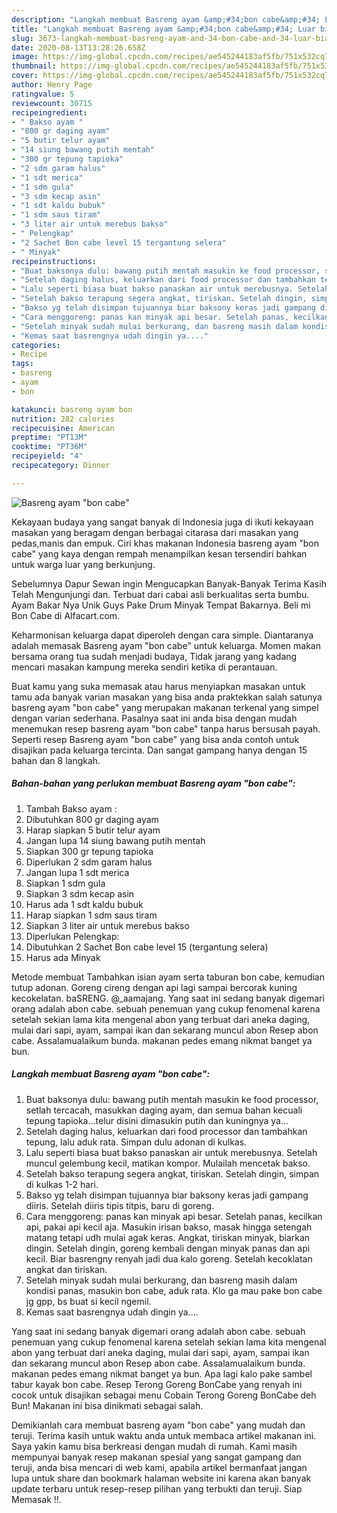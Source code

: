 ```yaml
---
description: "Langkah membuat Basreng ayam &amp;#34;bon cabe&amp;#34; Luar biasa"
title: "Langkah membuat Basreng ayam &amp;#34;bon cabe&amp;#34; Luar biasa"
slug: 3673-langkah-membuat-basreng-ayam-and-34-bon-cabe-and-34-luar-biasa
date: 2020-08-13T13:28:26.658Z
image: https://img-global.cpcdn.com/recipes/ae545244183af5fb/751x532cq70/basreng-ayam-bon-cabe-foto-resep-utama.jpg
thumbnail: https://img-global.cpcdn.com/recipes/ae545244183af5fb/751x532cq70/basreng-ayam-bon-cabe-foto-resep-utama.jpg
cover: https://img-global.cpcdn.com/recipes/ae545244183af5fb/751x532cq70/basreng-ayam-bon-cabe-foto-resep-utama.jpg
author: Henry Page
ratingvalue: 5
reviewcount: 30715
recipeingredient:
- " Bakso ayam "
- "800 gr daging ayam"
- "5 butir telur ayam"
- "14 siung bawang putih mentah"
- "300 gr tepung tapioka"
- "2 sdm garam halus"
- "1 sdt merica"
- "1 sdm gula"
- "3 sdm kecap asin"
- "1 sdt kaldu bubuk"
- "1 sdm saus tiram"
- "3 liter air untuk merebus bakso"
- " Pelengkap"
- "2 Sachet Bon cabe level 15 tergantung selera"
- " Minyak"
recipeinstructions:
- "Buat baksonya dulu: bawang putih mentah masukin ke food processor, setlah tercacah, masukkan daging ayam, dan semua bahan kecuali tepung tapioka...telur disini dimasukin putih dan kuningnya ya..."
- "Setelah daging halus, keluarkan dari food processor dan tambahkan tepung, lalu aduk rata. Simpan dulu adonan di kulkas."
- "Lalu seperti biasa buat bakso panaskan air untuk merebusnya. Setelah muncul gelembung kecil, matikan kompor. Mulailah mencetak bakso."
- "Setelah bakso terapung segera angkat, tiriskan. Setelah dingin, simpan di kulkas 1-2 hari."
- "Bakso yg telah disimpan tujuannya biar baksony keras jadi gampang diiris. Setelah diiris tipis titpis, baru di goreng."
- "Cara menggoreng: panas kan minyak api besar. Setelah panas, kecilkan api, pakai api kecil aja. Masukin irisan bakso, masak hingga setengah matang tetapi udh mulai agak keras. Angkat, tiriskan minyak, biarkan dingin. Setelah dingin, goreng kembali dengan minyak panas dan api kecil. Biar basrengny renyah jadi dua kalo goreng. Setelah kecoklatan angkat dan tiriskan."
- "Setelah minyak sudah mulai berkurang, dan basreng masih dalam kondisi panas, masukin bon cabe, aduk rata. Klo ga mau pake bon cabe jg gpp, bs buat si kecil ngemil."
- "Kemas saat basrengnya udah dingin ya...."
categories:
- Recipe
tags:
- basreng
- ayam
- bon

katakunci: basreng ayam bon 
nutrition: 282 calories
recipecuisine: American
preptime: "PT13M"
cooktime: "PT36M"
recipeyield: "4"
recipecategory: Dinner

---
```



![Basreng ayam &#34;bon cabe&#34;](https://img-global.cpcdn.com/recipes/ae545244183af5fb/751x532cq70/basreng-ayam-bon-cabe-foto-resep-utama.jpg)

Kekayaan budaya yang sangat banyak di Indonesia juga di ikuti kekayaan masakan yang beragam dengan berbagai citarasa dari masakan yang pedas,manis dan empuk. Ciri khas makanan Indonesia basreng ayam &#34;bon cabe&#34; yang kaya dengan rempah menampilkan kesan tersendiri bahkan untuk warga luar yang berkunjung.


Sebelumnya Dapur Sewan ingin Mengucapkan Banyak-Banyak Terima Kasih Telah Mengunjungi dan. Terbuat dari cabai asli berkualitas serta bumbu. Ayam Bakar Nya Unik Guys Pake Drum Minyak Tempat Bakarnya. Beli mi Bon Cabe di Alfacart.com.

Keharmonisan keluarga dapat diperoleh dengan cara simple. Diantaranya adalah memasak Basreng ayam &#34;bon cabe&#34; untuk keluarga. Momen makan bersama orang tua sudah menjadi budaya, Tidak jarang yang kadang mencari masakan kampung mereka sendiri ketika di perantauan.

Buat kamu yang suka memasak atau harus menyiapkan masakan untuk tamu ada banyak varian masakan yang bisa anda praktekkan salah satunya basreng ayam &#34;bon cabe&#34; yang merupakan makanan terkenal yang simpel dengan varian sederhana. Pasalnya saat ini anda bisa dengan mudah menemukan resep basreng ayam &#34;bon cabe&#34; tanpa harus bersusah payah.
Seperti resep Basreng ayam &#34;bon cabe&#34; yang bisa anda contoh untuk disajikan pada keluarga tercinta. Dan sangat gampang hanya dengan 15 bahan dan 8 langkah.


<!--inarticleads1-->

##### Bahan-bahan yang perlukan membuat Basreng ayam &#34;bon cabe&#34;:

1. Tambah  Bakso ayam :
1. Dibutuhkan 800 gr daging ayam
1. Harap siapkan 5 butir telur ayam
1. Jangan lupa 14 siung bawang putih mentah
1. Siapkan 300 gr tepung tapioka
1. Diperlukan 2 sdm garam halus
1. Jangan lupa 1 sdt merica
1. Siapkan 1 sdm gula
1. Siapkan 3 sdm kecap asin
1. Harus ada 1 sdt kaldu bubuk
1. Harap siapkan 1 sdm saus tiram
1. Siapkan 3 liter air untuk merebus bakso
1. Diperlukan  Pelengkap:
1. Dibutuhkan 2 Sachet Bon cabe level 15 (tergantung selera)
1. Harus ada  Minyak


Metode membuat Tambahkan isian ayam serta taburan bon cabe, kemudian tutup adonan. Goreng cireng dengan api lagi sampai bercorak kuning kecokelatan. baSRENG. @_aamajang. Yang saat ini sedang banyak digemari orang adalah abon cabe. sebuah penemuan yang cukup fenomenal karena setelah sekian lama kita mengenal abon yang terbuat dari aneka daging, mulai dari sapi, ayam, sampai ikan dan sekarang muncul abon Resep abon cabe. Assalamualaikum bunda. makanan pedes emang nikmat banget ya bun. 

<!--inarticleads2-->

##### Langkah membuat  Basreng ayam &#34;bon cabe&#34;:

1. Buat baksonya dulu: bawang putih mentah masukin ke food processor, setlah tercacah, masukkan daging ayam, dan semua bahan kecuali tepung tapioka...telur disini dimasukin putih dan kuningnya ya...
1. Setelah daging halus, keluarkan dari food processor dan tambahkan tepung, lalu aduk rata. Simpan dulu adonan di kulkas.
1. Lalu seperti biasa buat bakso panaskan air untuk merebusnya. Setelah muncul gelembung kecil, matikan kompor. Mulailah mencetak bakso.
1. Setelah bakso terapung segera angkat, tiriskan. Setelah dingin, simpan di kulkas 1-2 hari.
1. Bakso yg telah disimpan tujuannya biar baksony keras jadi gampang diiris. Setelah diiris tipis titpis, baru di goreng.
1. Cara menggoreng: panas kan minyak api besar. Setelah panas, kecilkan api, pakai api kecil aja. Masukin irisan bakso, masak hingga setengah matang tetapi udh mulai agak keras. Angkat, tiriskan minyak, biarkan dingin. Setelah dingin, goreng kembali dengan minyak panas dan api kecil. Biar basrengny renyah jadi dua kalo goreng. Setelah kecoklatan angkat dan tiriskan.
1. Setelah minyak sudah mulai berkurang, dan basreng masih dalam kondisi panas, masukin bon cabe, aduk rata. Klo ga mau pake bon cabe jg gpp, bs buat si kecil ngemil.
1. Kemas saat basrengnya udah dingin ya....


Yang saat ini sedang banyak digemari orang adalah abon cabe. sebuah penemuan yang cukup fenomenal karena setelah sekian lama kita mengenal abon yang terbuat dari aneka daging, mulai dari sapi, ayam, sampai ikan dan sekarang muncul abon Resep abon cabe. Assalamualaikum bunda. makanan pedes emang nikmat banget ya bun. Apa lagi kalo pake sambel tabur kayak bon cabe. Resep Terong Goreng BonCabe yang renyah ini cocok untuk disajikan sebagai menu Cobain Terong Goreng BonCabe deh Bun! Makanan ini bisa dinikmati sebagai salah. 

Demikianlah cara membuat basreng ayam &#34;bon cabe&#34; yang mudah dan teruji. Terima kasih untuk waktu anda untuk membaca artikel makanan ini. Saya yakin kamu bisa berkreasi dengan mudah di rumah. Kami masih mempunyai banyak resep makanan spesial yang sangat gampang dan teruji, anda bisa mencari di web kami, apabila artikel bermanfaat jangan lupa untuk share dan bookmark halaman website ini karena akan banyak update terbaru untuk resep-resep pilihan yang terbukti dan teruji. Siap Memasak !!. 
